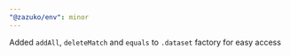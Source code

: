 ```yaml
---
"@zazuko/env": minor
---
```


Added `addAll`, `deleteMatch` and `equals` to `.dataset` factory for easy access
